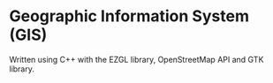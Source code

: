 # Geographic Information System (GIS)



Written using C++ with the EZGL library, OpenStreetMap API and GTK library.

